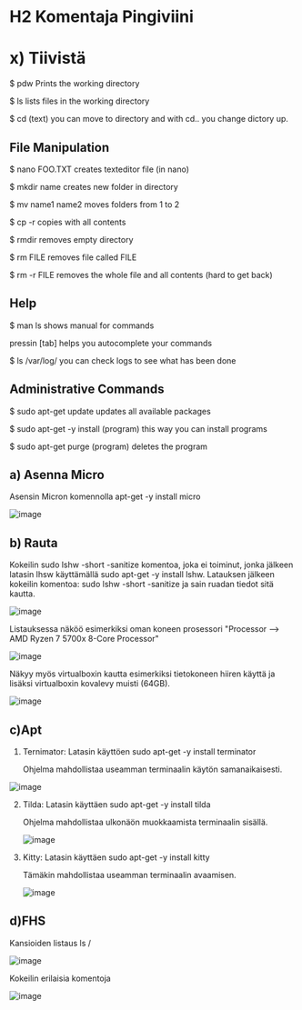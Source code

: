 # H2 Komentaja Pingiviini

# x) Tiivistä

$ pdw Prints the working directory

$ ls lists files in the working directory

$ cd (text) you can move to directory and with cd.. you change dictory up.

## File Manipulation

$ nano FOO.TXT creates texteditor file (in nano)

$ mkdir name creates new folder in directory

$ mv name1 name2 moves folders from 1 to 2

$ cp -r copies with all contents

$ rmdir removes empty directory

$ rm FILE removes file called FILE

$ rm -r FILE removes the whole file and all contents (hard to get back)

## Help

$ man ls shows manual for commands

pressin [tab] helps you autocomplete your commands 

$ ls /var/log/ you can check logs to see what has been done

## Administrative Commands

$ sudo apt-get update updates all available packages

$ sudo apt-get -y install (program) this way you can install programs

$ sudo apt-get purge (program) deletes the program

## a) Asenna Micro

Asensin Micron komennolla apt-get -y install micro

![image](https://github.com/bgx088/linux-kurssi/assets/143337810/0559c41a-9c11-4386-9761-673ce418ac18)


## b) Rauta

Kokeilin sudo lshw -short -sanitize komentoa, joka ei toiminut, jonka jälkeen latasin lhsw käyttämällä sudo apt-get -y install lshw. Latauksen jälkeen kokeilin komentoa: sudo lshw -short -sanitize ja sain ruadan tiedot sitä kautta. 

![image](https://github.com/bgx088/linux-kurssi/assets/143337810/3ec2b818-796c-4bba-b48b-95be5f11e84c)

Listauksessa näköö esimerkiksi oman koneen prosessori "Processor --> AMD Ryzen 7 5700x 8-Core Processor"

![image](https://github.com/bgx088/linux-kurssi/assets/143337810/ca902c53-38c0-4757-91a1-187305ad5a10)


Näkyy myös virtualboxin kautta esimerkiksi tietokoneen hiiren käyttä ja lisäksi virtualboxin kovalevy muisti (64GB). 

![image](https://github.com/bgx088/linux-kurssi/assets/143337810/dc3b0887-3507-4928-b209-0efeb39cd578)

## c)Apt

1. Ternimator: Latasin käyttöen sudo apt-get -y install terminator

   Ohjelma mahdollistaa useamman terminaalin käytön samanaikaisesti.

![image](https://github.com/bgx088/linux-kurssi/assets/143337810/d4bcaa13-7f3a-4495-bd83-81917d69df50)

2. Tilda: Latasin käyttäen sudo apt-get -y install tilda

   Ohjelma mahdollistaa ulkonäön muokkaamista terminaalin sisällä.

   ![image](https://github.com/bgx088/linux-kurssi/assets/143337810/819c7eed-7b70-491d-a9f2-ce395d531cf6)

3. Kitty: Latasin käyttäen sudo apt-get -y install kitty

   Tämäkin mahdollistaa useamman terminaalin avaamisen.

   ![image](https://github.com/bgx088/linux-kurssi/assets/143337810/314d5b76-54f0-47fe-96de-0c0abf5f2815)

## d)FHS

Kansioiden listaus ls /

![image](https://github.com/bgx088/linux-kurssi/assets/143337810/63242865-0993-48f1-a57c-38135d58a835)

Kokeilin erilaisia komentoja

![image](https://github.com/bgx088/linux-kurssi/assets/143337810/31c5a8d3-d6b4-4204-ac63-9d547b6e208c)



   



